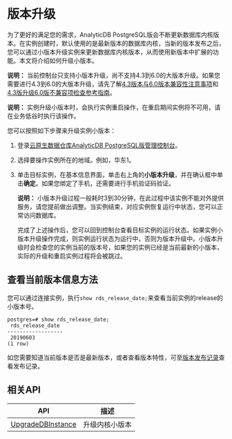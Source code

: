 # 版本升级

为了更好的满足您的需求，AnalyticDB PostgreSQL版会不断更新数据库内核版本。在实例创建时，默认使用的是最新版本的数据库内核，当新的版本发布之后，您可以通过小版本升级实例来更新数据库内核版本，从而使用新版本中扩展的功能。本文将介绍如何升级小版本。

**说明：** 当前控制台只支持小版本升级，尚不支持4.3到6.0的大版本升级。如果您需要进行4.3到6.0的大版本升级，请先了解[4.3版本与6.0版本兼容性注意事项](/cn.zh-CN/实例管理/版本管理/4.3版本与6.0版本兼容性注意事项.md)和[4.3版升级6.0版不兼容项检查参考指南](/cn.zh-CN/实例管理/版本管理/4.3版升级6.0版不兼容项检查参考指南.md)。

**说明：** 实例升级小版本时，会执行实例重启操作，在重启期间实例将不可用，请在业务低谷时执行该操作。

您可以按照如下步骤来升级实例小版本：

1.  登录[云原生数据仓库AnalyticDB PostgreSQL版管理控制台](https://gpdbnext.console.aliyun.com/gpdb/cn-hangzhou/list)。

2.  选择要操作实例所在的地域。例如，华东1。

3.  单击目标实例，在基本信息界面，单击右上角的**小版本升级**，并在确认框中单击**确定**。如果您绑定了手机，还需要进行手机验证码验证。

    **说明：** 小版本升级过程一般耗时3到30分钟，在此过程中该实例不能对外提供服务，请您提前做出调整。当实例结束，对应实例恢复运行中状态，您可以正常访问数据库。

    完成了上述操作后，您可以回到控制台查看目标实例的运行状态。如果实例小版本升级操作完成，则实例运行状态为运行中，否则为版本升级中。小版本升级时会检查您的实例当前的版本号，如果您的实例已经是当前最新的小版本，实际的升级和重启实例过程将会被跳过。


## 查看当前版本信息方法

您可以通过连接实例，执行`show rds_release_date;`来查看当前实例的release的小版本号。

```
postgres=# show rds_release_date;
 rds_release_date
------------------
 20190603
(1 row)
```

如您需要知道当前版本是否是最新版本，或者查看版本特性，可至[版本发布记录](/cn.zh-CN/发布记录/版本发布记录.md)查看发布记录。

## 相关API

|API|描述|
|---|--|
|[UpgradeDBInstance](/cn.zh-CN/API参考/实例管理/UpgradeDBInstance.md)|升级内核小版本|

